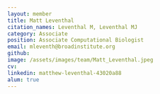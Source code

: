 ```yaml
---
layout: member
title: Matt Leventhal
citation_names: Leventhal M, Leventhal MJ
category: Associate
position: Associate Computational Biologist
email: mleventh@broadinstitute.org
github: 
image: /assets/images/team/Matt_Leventhal.jpeg
cv:
linkedin: matthew-leventhal-43020a88
alum: true
---
```



